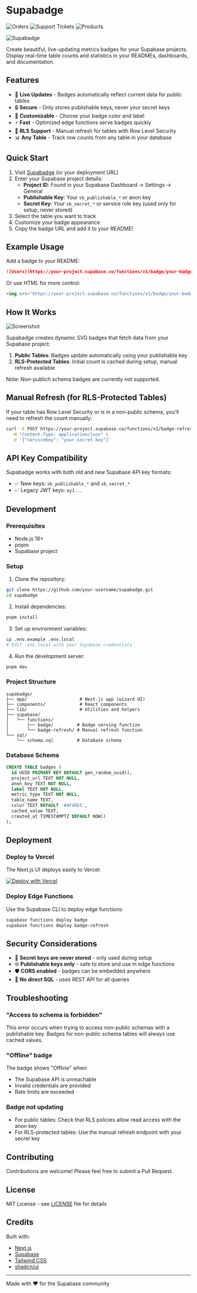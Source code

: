 # Supabadge

![Orders](https://zdpqxgwvzlspdbfsqxmi.supabase.co/functions/v1/badge/b55dd4d9-14b7-4bc1-a8f3-920c62a44a90)
![Support Tickets](https://zdpqxgwvzlspdbfsqxmi.supabase.co/functions/v1/badge/46c9a96a-6f0b-439c-b633-bf9b234ea7ed)
![Products](https://zdpqxgwvzlspdbfsqxmi.supabase.co/functions/v1/badge/95bee450-098e-4166-9e5a-8ad473cce33e)

![Supabadge](/public/assets/supabadge-social-share.png)

Create beautiful, live-updating metrics badges for your Supabase projects. Display real-time table counts and statistics in your READMEs, dashboards, and documentation.

## Features

- 🚀 **Live Updates** - Badges automatically reflect current data for public tables
- 🔒 **Secure** - Only stores publishable keys, never your secret keys
- 🎨 **Customizable** - Choose your badge color and label
- ⚡ **Fast** - Optimized edge functions serve badges quickly
- 🔄 **RLS Support** - Manual refresh for tables with Row Level Security
- 📊 **Any Table** - Track row counts from any table in your database

## Quick Start

1. Visit [Supabadge](https://supabadge.vercel.app) (or your deployment URL)
2. Enter your Supabase project details:
   - **Project ID**: Found in your Supabase Dashboard → Settings → General
   - **Publishable Key**: Your `sb_publishable_*` or anon key
   - **Secret Key**: Your `sb_secret_*` or service role key (used only for setup, never stored)
3. Select the table you want to track
4. Customize your badge appearance
5. Copy the badge URL and add it to your README!

## Example Usage

Add a badge to your README:

```markdown
![Users](https://your-project.supabase.co/functions/v1/badge/your-badge-id)
```

Or use HTML for more control:

```html
<img src="https://your-project.supabase.co/functions/v1/badge/your-badge-id" alt="Users" />
```

## How It Works

![Screenshot](/public/assets/supabadge-screenshot.png)

Supabadge creates dynamic SVG badges that fetch data from your Supabase project:

1. **Public Tables**: Badges update automatically using your publishable key
2. **RLS-Protected Tables**: Initial count is cached during setup, manual refresh available

Note: Non-publich schema badges are currently not supported.

## Manual Refresh (for RLS-Protected Tables)

If your table has Row Level Security or is in a non-public schema, you'll need to refresh the count manually:

```bash
curl -X POST https://your-project.supabase.co/functions/v1/badge-refresh/your-badge-id \
  -H "Content-Type: application/json" \
  -d '{"serviceKey": "your-secret-key"}'
```

## API Key Compatibility

Supabadge works with both old and new Supabase API key formats:
- ✅ New keys: `sb_publishable_*` and `sb_secret_*`
- ✅ Legacy JWT keys: `eyJ...`

## Development

### Prerequisites

- Node.js 18+
- pnpm
- Supabase project

### Setup

1. Clone the repository:
```bash
git clone https://github.com/your-username/supabadge.git
cd supabadge
```

2. Install dependencies:
```bash
pnpm install
```

3. Set up environment variables:
```bash
cp .env.example .env.local
# Edit .env.local with your Supabase credentials
```

4. Run the development server:
```bash
pnpm dev
```

### Project Structure

```
supabadge/
├── app/                    # Next.js app (wizard UI)
├── components/             # React components
├── lib/                    # Utilities and helpers
├── supabase/
│   └── functions/
│       ├── badge/         # Badge serving function
│       └── badge-refresh/ # Manual refresh function
└── sql/
    └── schema.sql         # Database schema
```

### Database Schema

```sql
CREATE TABLE badges (
  id UUID PRIMARY KEY DEFAULT gen_random_uuid(),
  project_url TEXT NOT NULL,
  anon_key TEXT NOT NULL,
  label TEXT NOT NULL,
  metric_type TEXT NOT NULL,
  table_name TEXT,
  color TEXT DEFAULT '#4F46E5',
  cached_value TEXT,
  created_at TIMESTAMPTZ DEFAULT NOW()
);
```

## Deployment

### Deploy to Vercel

The Next.js UI deploys easily to Vercel:

[![Deploy with Vercel](https://vercel.com/button)](https://vercel.com/new/clone?repository-url=https%3A%2F%2Fgithub.com%2Fyour-username%2Fsupabadge)

### Deploy Edge Functions

Use the Supabase CLI to deploy edge functions:

```bash
supabase functions deploy badge
supabase functions deploy badge-refresh
```

## Security Considerations

- 🔐 **Secret keys are never stored** - only used during setup
- 🌐 **Publishable keys only** - safe to store and use in edge functions
- 🛡️ **CORS enabled** - badges can be embedded anywhere
- 🚫 **No direct SQL** - uses REST API for all queries

## Troubleshooting

### "Access to schema is forbidden"
This error occurs when trying to access non-public schemas with a publishable key. Badges for non-public schema tables will always use cached values.

### "Offline" badge
The badge shows "Offline" when:
- The Supabase API is unreachable
- Invalid credentials are provided
- Rate limits are exceeded

### Badge not updating
- For public tables: Check that RLS policies allow read access with the anon key
- For RLS-protected tables: Use the manual refresh endpoint with your secret key

## Contributing

Contributions are welcome! Please feel free to submit a Pull Request.

## License

MIT License - see [LICENSE](LICENSE) file for details

## Credits

Built with:
- [Next.js](https://nextjs.org)
- [Supabase](https://supabase.com)
- [Tailwind CSS](https://tailwindcss.com)
- [shadcn/ui](https://ui.shadcn.com)

---

Made with ❤️ for the Supabase community
